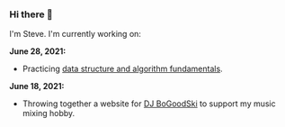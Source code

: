 ### Hi there 👋

<p>I'm Steve.  I'm currently working on:</p> 
 
<p><b>June 28, 2021:</b></p> 
<ul>
  <li> Practicing <a href="https://github.com/sbogucki12/AlgosAndDataStructures">data structure and algorithm fundamentals</a>.</li> 
  <!-- <li>Enhancing my design skills via a project with which I have some leeway with a client: <a href="https://github.com/sbogucki12/dwalesska">Repo</a></li>
  <li>Practicing .NET unit testing with xUnit via a practice web API: <a href="https://github.com/sbogucki12/weatherapi">Repo</a>.</li> -->
</ul>  
<p><b>June 18, 2021:</b></p> 
<ul>
  <li>Throwing together a website for <a href="https://github.com/sbogucki12/djbogoodski">DJ BoGoodSki</a> to support my music mixing hobby.</li>
</ul> 
